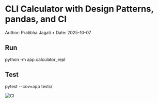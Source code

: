 # CLI Calculator with Design Patterns, pandas, and CI
Author: Pratibha Jagati • Date: 2025-10-07

## Run
python -m app.calculator_repl

## Test
pytest --cov=app tests/

![CI](https://github.com/BudarayavalasaPratibhaJagati/cli-calc-patterns/actions/workflows/python-app.yml/badge.svg)


